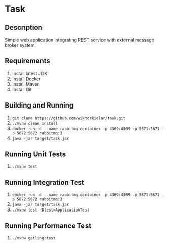 # Task

## Description
Simple web application integrating REST service with external message broker system.

## Requirements
1. Install latest JDK
2. Install Docker
3. Install Maven
4. Install Git

## Building and Running

1. `git clone https://github.com/wiktorkielar/task.git`
2. `./mvnw clean install`
3. `docker run -d --name rabbitmq-container -p 4369:4369 -p 5671:5671 -p 5672:5672 rabbitmq:3`
4. `java -jar target/task.jar` 


## Running Unit Tests
1. `./mvnw test`

## Running Integration Test
1. `docker run -d --name rabbitmq-container -p 4369:4369 -p 5671:5671 -p 5672:5672 rabbitmq:3`
2. `java -jar target/task.jar`
3. `./mvnw test -Dtest=ApplicationTest`

## Running Performance Test
1. `./mvnw gatling:test`